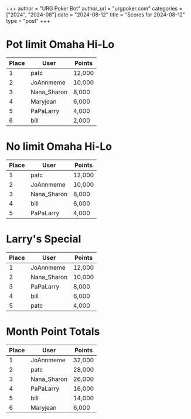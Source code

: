 +++
author = "URG Poker Bot"
author_url = "urgpoker.com"
categories = ["2024", "2024-08"]
date = "2024-08-12"
title = "Scores for 2024-08-12"
type = "post"
+++
# Pot limit Omaha Hi-Lo

| Place | User | Points |
|-------|------|--------|
| 1 | patc | 12,000 |
| 2 | JoAnnmeme | 10,000 |
| 3 | Nana_Sharon | 8,000 |
| 4 | Maryjean | 6,000 |
| 5 | PaPaLarry | 4,000 |
| 6 | bill | 2,000 |

# No limit Omaha Hi-Lo

| Place | User | Points |
|-------|------|--------|
| 1 | patc | 12,000 |
| 2 | JoAnnmeme | 10,000 |
| 3 | Nana_Sharon | 8,000 |
| 4 | bill | 6,000 |
| 5 | PaPaLarry | 4,000 |

# Larry's Special

| Place | User | Points |
|-------|------|--------|
| 1 | JoAnnmeme | 12,000 |
| 2 | Nana_Sharon | 10,000 |
| 3 | PaPaLarry | 8,000 |
| 4 | bill | 6,000 |
| 5 | patc | 4,000 |

# Month Point Totals

| Place | User | Points |
|-------|------|--------|
| 1 | JoAnnmeme | 32,000 |
| 2 | patc | 28,000 |
| 3 | Nana_Sharon | 26,000 |
| 4 | PaPaLarry | 16,000 |
| 5 | bill | 14,000 |
| 6 | Maryjean | 6,000 |
